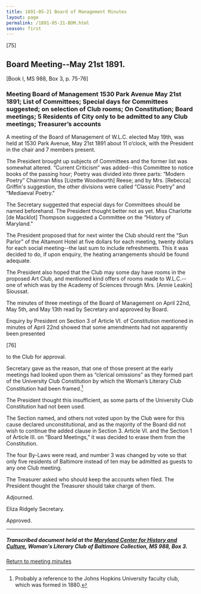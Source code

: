 ```yaml
---
title: 1891-05-21 Board of Management Minutes
layout: page
permalink: /1891-05-21-BOM.html
season: first
---
```


<style>
    #maincontent{
        font-size:1.4em;
    }
</style>
[75]

## Board Meeting--May 21st 1891.
[Book I, MS 988, Box 3, p. 75-76]

### Meeting Board of Management 1530 Park Avenue May 21st 1891; List of Committees; Special days for Committees suggested; on selection of Club rooms; On Constitution; Board meetings; 5 Residents of City only to be admitted to any Club meetings; Treasurer’s accounts

A meeting of the Board of Management of W.L.C. elected May 19th, was held at 1530 Park Avenue, May 21st 1891 about 11 o’clock, with the President in the chair and 7 members present.

The President brought up subjects of Committees and the former list was somewhat altered. “Current Criticism” was added--this Committee to notice books of the passing hour; Poetry was divided into three parts: “Modern Poetry” Chairman Miss [Lizette Woodworth] Reese; and by Mrs. [Rebecca] Griffin's suggestion, the other divisions were called “Classic Poetry” and “Mediaeval Poetry."

The Secretary suggested that especial days for Committees should be named beforehand. The President thought better not as yet. Miss Charlotte [de Macklot] Thompson suggested a Committee on the “History of Maryland."

The President proposed that for next winter the Club should rent the “Sun Parlor” of the Altamont Hotel at five dollars for each meeting, twenty dollars for each social meeting--the last sum to include refreshments. This it was decided to do, if upon enquiry, the heating arrangements should be found adequate.

The President also hoped that the Club may some day have rooms in the proposed Art Club, and mentioned kind offers of rooms made to W.L.C.--one of which was by the Academy of Sciences through Mrs. [Annie Leakin] Sioussat.

The minutes of three meetings of the Board of Management on April 22nd, May 5th, and May 13th read by Secretary and approved by Board.

Enquiry by President on Section 3 of Article VI. of Constitution mentioned in minutes of April 22nd showed that some amendments had not apparently been presented

[76]

to the Club for approval.

Secretary gave as the reason, that one of those present at the early meetings had looked upon them as “clerical omissions” as they formed part of the University Club Constitution by which the Woman’s Literary Club Constitution had been framed.[^JHU]

[^JHU]: Probably a reference to the Johns Hopkins University faculty club, which was formed in 1880.

The President thought this insufficient, as some parts of the University Club Constitution had not been used.

The Section named, and others not voted upon by the Club were for this cause declared unconstitutional, and as the majority of the Board did not wish to continue the added clause in Section 3. Article VI. and the Section 1 of Article III. on “Board Meetings,” it was decided to erase them from the Constitution.

The four By-Laws were read, and number 3 was changed by vote so that only five residents of Baltimore instead of ten may be admitted as guests to any one Club meeting.

The Treasurer asked who should keep the accounts when filed. The President thought the Treasurer should take charge of them.

Adjourned.

Eliza Ridgely
Secretary.

Approved.

<hr>

##### Transcribed document held at the [Maryland Center for History and Culture](http://mdhs.org/), Woman's Literary Club of Baltimore Collection, MS 988, Box 3. 

[Return to meeting minutes](https://elizajames.github.io/WLCB_draft/search/index.html?q=%2Bseason%3Afirst)